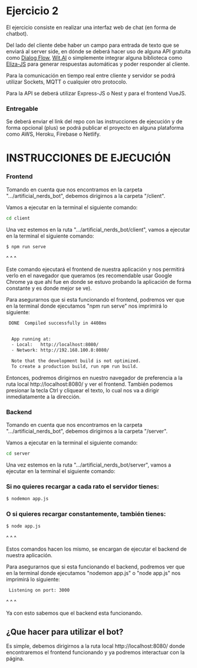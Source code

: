 # Ejercicio 2

El ejercicio consiste en realizar una interfaz web de chat (en forma de chatbot).

Del lado del cliente debe haber un campo para entrada de texto que se enviará al server side, en dónde se deberá hacer uso de alguna API gratuita como [Dialog Flow](https://dialogflow.cloud.google.com/), [Wit.AI](http://wit.AI) o simplemente integrar alguna biblioteca como [Eliza-JS](https://github.com/brandongmwong/elizabot-js) para generar respuestas automáticas y poder responder al cliente.

Para la comunicación en tiempo real entre cliente y servidor se podrá utilizar Sockets, MQTT o cualquier otro protocolo.

Para la API se deberá utilizar Express-JS o Nest y para el frontend VueJS. 

### Entregable

Se deberá enviar el link del repo con las instrucciones de ejecución y de forma opcional (plus) se podrá publicar el proyecto en alguna plataforma como AWS, Heroku, Firebase o Netlify.

# INSTRUCCIONES DE EJECUCIÓN

### Frontend

Tomando en cuenta que nos encontramos en la carpeta ".../artificial_nerds_bot", debemos dirigirnos a la carpeta "/client".

Vamos a ejecutar en la terminal el siguiente comando:

```bash
cd client
```
Una vez estemos en la ruta ".../artificial_nerds_bot/client", vamos a ejecutar en la terminal el siguiente comando:

```bash
$ npm run serve
```
^ ^ ^

Este comando ejecutará el frontend de nuestra aplicación y nos permitirá verlo en el navegador que queramos (es recomendable usar Google Chrome ya que ahí
fue en donde se estuvo probando la aplicación de forma constante y es donde mejor se ve).

Para asegurarnos que si esta funcionando el frontend, podremos ver que en la terminal donde ejecutamos "npm run serve" nos imprimirá lo siguiente:

```bash
 DONE  Compiled successfully in 4408ms


  App running at:
  - Local:   http://localhost:8080/
  - Network: http://192.168.100.8:8080/

  Note that the development build is not optimized.
  To create a production build, run npm run build.
```

Entonces, podremos dirigirnos en nuestro navegador de preferencia a la ruta local http://localhost:8080/ y ver el frontend. También podemos presionar la tecla Ctrl y cliquear el texto,
lo cual nos va a dirigir inmediatamente a la dirección.

### Backend

Tomando en cuenta que nos encontramos en la carpeta ".../artificial_nerds_bot", debemos dirigirnos a la carpeta "/server".

Vamos a ejecutar en la terminal el siguiente comando:

```bash
cd server
```
Una vez estemos en la ruta ".../artificial_nerds_bot/server", vamos a ejecutar en la terminal el siguiente comando:

### Si no quieres recargar a cada rato el servidor tienes:

```bash
$ nodemon app.js 
```

### O si quieres recargar constantemente, también tienes:

```bash
$ node app.js 
```
^ ^ ^

Estos comandos hacen los mismo, se encargan de ejecutar el backend de nuestra aplicación.

Para asegurarnos que si esta funcionando el backend, podremos ver que en la terminal donde ejecutamos "nodemon app.js" o "node app.js" nos imprimirá lo siguiente:

```bash
 Listening on port: 3000
```
^ ^ ^

Ya con esto sabemos que el backend esta funcionando.

## ¿Que hacer para utilizar el bot?

Es simple, debemos dirigirnos a la ruta local http://localhost:8080/ donde encontraremos el frontend funcionando y ya podremos interactuar con la página.